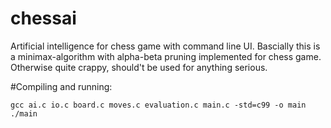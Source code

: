 # chessai
Artificial intelligence for chess game with command line UI. Bascially this is a minimax-algorithm with alpha-beta pruning implemented for chess game. Otherwise quite crappy, should't be used for anything serious.

#Compiling and running:

```
gcc ai.c io.c board.c moves.c evaluation.c main.c -std=c99 -o main 
./main
```

